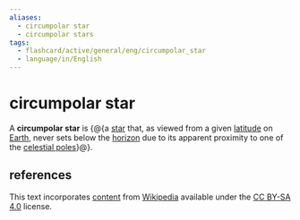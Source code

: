 ```yaml
---
aliases:
  - circumpolar star
  - circumpolar stars
tags:
  - flashcard/active/general/eng/circumpolar_star
  - language/in/English
---
```


# circumpolar star

A __circumpolar star__ is {@{a [star](star.md) that, as viewed from a given [latitude](latitude.md) on [Earth](Earth.md), never sets below the [horizon](horizon.md) due to its apparent proximity to one of the [celestial poles](celestial%20pole.md)}@}. <!--SR:!2025-04-08,180,270-->

## references

This text incorporates [content](https://en.wikipedia.org/wiki/circumpolar_star) from [Wikipedia](Wikipedia.md) available under the [CC BY-SA 4.0](https://creativecommons.org/licenses/by-sa/4.0/) license.
